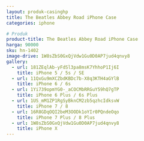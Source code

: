 ```yaml
---
layout: produk-casinghp
title: The Beatles Abbey Road iPhone Case
categories: iphone

# Produk
product-title: The Beatles Abbey Road iPhone Case
harga: 90000
sku: hn-1402
image-drive: 1W8sZbS0GxQjVdw1Gu0D0AP7jud4qnvy8
gallery:
  - url: 181ZEqlAb-yFdSl3pa8msK7YhhoP1Ij6I
    title: iPhone 5 / 5s / SE
  - url: 11QxGu9mXCZbdKBDc7b-X8q3KTH4aGYlB
    title: iPhone 6 / 6s
  - url: 1Yi739opmYG0-_aCOCMbRRGuY59hQ7gTP
    title: iPhone 6 Plus / 6s Plus
  - url: 1US_mM1ZP1RgSyBknCM2zb5qzhcIdksvW
    title: iPhone 7 / 8
  - url: 16R8GDqOQI2beM3OODk1oYIr0PQndeOqo
    title: iPhone 7 Plus / 8 Plus
  - url: 1W8sZbS0GxQjVdw1Gu0D0AP7jud4qnvy8
    title: iPhone X
---
```

